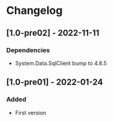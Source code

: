 # Changelog

## [1.0-pre02] - 2022-11-11

### Dependencies

- System.Data.SqlClient bump to 4.8.5

## [1.0-pre01] - 2022-01-24

### Added

- First version
